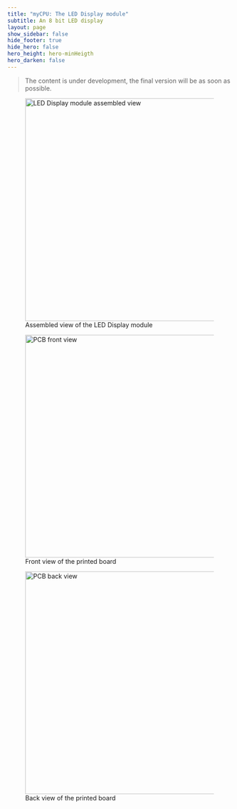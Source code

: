 ```yaml
---
title: "myCPU: The LED Display module"
subtitle: An 8 bit LED display
layout: page
show_sidebar: false
hide_footer: true
hide_hero: false
hero_height: hero-minHeigth
hero_darken: false
---
```

> The content is under development, the final version will be as soon as possible.

<figure class="center">
    <img src="{{ site.baseurl }}/img/mycpu/modules/display/displayLED_assembled.png" alt="LED Display module assembled view" title="Assembled view of the LED Display module" width="500px">
    <figcaption>Assembled view of the LED Display module</figcaption>
</figure>
<figure class="center">
    <img src="{{ site.baseurl }}/img/mycpu/modules/display/displayLED_clear_front.png" alt="PCB front view" title="Front view of the printed board" width="500px">
    <figcaption>Front view of the printed board</figcaption>
</figure>
<figure class="center">
    <img src="{{ site.baseurl }}/img/mycpu/modules/display/displayLED_clear_back.png" alt="PCB back view" title="Back view of the printed board" width="500px">
    <figcaption>Back view of the printed board</figcaption>
</figure>
